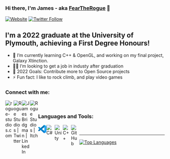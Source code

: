 ### Hi there, I'm James - aka [FearTheRogue][website] :wave:

[![Website](https://img.shields.io/website?label=rogue-studios.com&style=for-the-badge&url=https%3A%2F%2Frogue-studios.com)](https://www.rogue-studios.com)
[![Twitter Follow](https://img.shields.io/twitter/follow/roguestudiosdev?color=1DA1F2&logo=twitter&style=for-the-badge)](https://twitter.com/intent/follow?original_referer=https%3A%2F%2Fgithub.com%2FcodeSTACKr&screen_name=roguestudiosdev)

## I'm a 2022 graduate at the University of Plymouth, achieving a First Degree Honours!

- :thinking: I’m currently learning C++ & OpenGL, and working on my final project, Galaxy Xtinction.
- :student: I’m looking to get a job in industy after graduation
- :crossed_fingers: 2022 Goals: Contribute more to Open Source projects
- :zap: Fun fact: I like to rock climb, and play video games 

### Connect with me:

[<img align="left" alt="rogue-studios.com" width="26px" src="https://github.com/FearTheRogue/profile-images/blob/main/images/website-icon.png"/>][website]
[<img align="left" alt="Rogue Studios | Twitter" width="26px" src="https://github.com/FearTheRogue/profile-images/blob/main/images/Twitter%20social%20icons%20-%20circle%20-%20blue.png"/>][twitter]
[<img align="left" alt="James Bridgman | LinkedIn" width="26px" src="https://github.com/FearTheRogue/profile-images/blob/main/images/LI-In-Bug.png"/>][linkedin]
[<img align="left" alt="Rogue Studios | Itch" width="26px" src="https://user-images.githubusercontent.com/7604468/87527283-e4b9eb00-c659-11ea-8281-dc9d8377ce30.png"/>][Itch]

<br />

### Languages and Tools:

<img align="left" alt="Visual Studio Code" width="26px" src="https://raw.githubusercontent.com/github/explore/80688e429a7d4ef2fca1e82350fe8e3517d3494d/topics/visual-studio-code/visual-studio-code.png" />
<img align="left" alt="C#" width="26px" src="https://raw.githubusercontent.com/jmnote/z-icons/master/svg/csharp.svg"/>
<img align="left" alt="Unity" width="26px" src="https://raw.githubusercontent.com/halak/unity-editor-icons/master/icons/small/d_UnityLogo.png"/>
<img align="left" alt="C++" width="26px" src="https://raw.githubusercontent.com/jmnote/z-icons/master/svg/cpp.svg"/>
<img align="left" alt="GitHub" width="26px" src="https://github.com/FearTheRogue/profile-images/blob/main/images/GitHub-Mark-Light-120px-plus.png"/>

<br />

---

[![Top Languages](https://github-readme-stats.vercel.app/api/top-langs/?username=FearTheRogue&layout=compact&theme=nord)](https://github.com/anuraghazra/github-readme-stats)

[website]: https://www.rogue-studios.com
[twitter]: https://twitter.com/roguestudiosdev
[linkedin]: https://www.linkedin.com/in/james-bridgman-934282172/
[Itch]: https://rogue-studios.itch.io/
